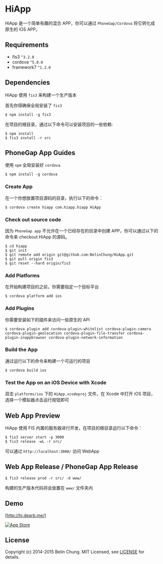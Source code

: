 HiApp
=====

HiApp 是一个简单有趣的混合 APP，你可以通过 `PhoneGap/Cordova` 将它转化成原生的 iOS APP。

## Requirements

* fis3 `^3.2.0`
* cordova `^5.0.0`
* framework7 `^1.2.0`

## Dependencies

HiApp 使用 `fis3` 来构建一个生产版本

首先你得确保全局安装了 `fis3`

```
$ npm install -g fis3
```

在项目的根目录，通过以下命令可以安装项目的一些依赖:

```
$ npm install 
$ fis3 install -r src
```

## PhoneGap App Guides

使用 `npm` 全局安装好 `cordova` 

```
$ npm install -g cordova
```

### Create App

在一个你想放置项目源码的目录，执行以下的命令：

```
$ cordova create hiapp com.hiapp.hiapp HiApp
```

### Check out source code

因为 `PhoneGap app` 不允许在一个已经存在的目录中创建 APP，你可以通过以下的命令来 checkout HiApp 的源码。

```
$ cd hiapp  
$ git init   
$ git remote add origin git@github.com:BelinChung/HiApp.git  
$ git pull origin fis3  
$ git reset --hard origin/fis3    
```

### Add Platforms

在开始构建项目的之前，你需要指定一个目标平台

```
$ cordova platform add ios
```

### Add Plugins

你需要安装如下的插件来访问一些原生的 API

```
$ cordova plugin add cordova-plugin-whitelist cordova-plugin-camera cordova-plugin-geolocation cordova-plugin-file-transfer cordova-plugin-inappbrowser cordova-plugin-network-information
```

### Build the App

通过运行以下的命令来构建一个可运行的项目

```
$ cordova build ios
```

### Test the App on an iOS Device with Xcode

双击 `platforms/ios` 下的 `HiApp.xcodeproj` 文件，在 Xcode 中打开 iOS 项目，选择一个模拟器点击运行按钮即可

## Web App Preview

HiApp 使用 FIS 内置的服务器进行开发，在项目的根目录运行以下命令：

```
$ fis3 server start -p 3000
$ fis3 release -wL -r src/
```

可以通过 `http://localhost:3000/` 访问 WebApp

## Web App Release / PhoneGap App Release

```
$ fis3 release prod -r src/ -d www/
```

构建的生产版本代码将会放置在 `www/` 文件夹内

## Demo

[http://hi.dearb.me/]

[![App Store](http://dearb.u.qiniudn.com/appstore-button.png)](https://itunes.apple.com/us/app/hi-liao-gao-xiao-shu-dong/id917320045?mt=8)

## License

Copyright (c) 2014-2015 Belin Chung. MIT Licensed, see [LICENSE] for details.

[http://hi.dearb.me/]: http://hi.dearb.me/
[LICENSE]:https://github.com/BelinChung/HiApp/blob/master/LICENSE.md